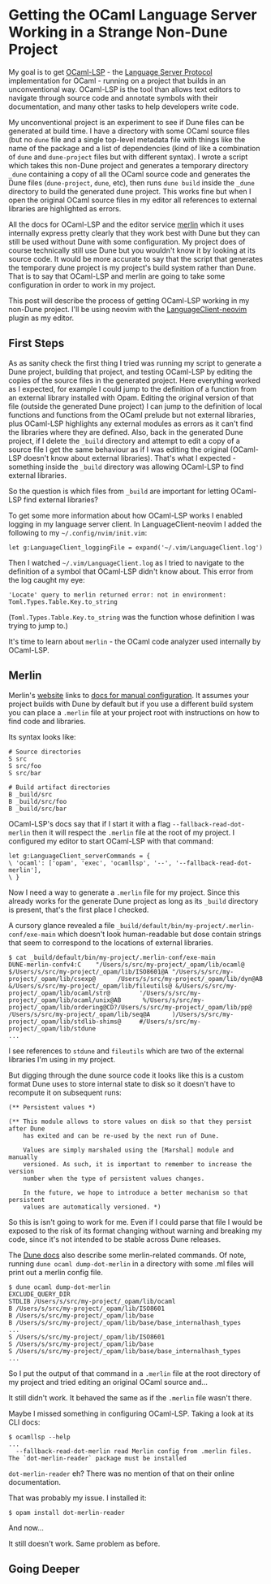 # Getting the OCaml Language Server Working in a Strange Non-Dune Project

My goal is to get [OCaml-LSP](https://github.com/ocaml/ocaml-lsp) - the
[Language Server Protocol](https://microsoft.github.io/language-server-protocol/)
implementation for OCaml - running on a project that builds in an unconventional way.
OCaml-LSP is the tool than allows text editors to navigate through source code
and annotate symbols with their documentation, and many other tasks to help
developers write code.

My unconventional project is an experiment to see if Dune files can be generated
at build time. I have a directory with some OCaml source files (but no `dune`
file and a single top-level metadata file with things like the name of the
package and a list of dependencies (kind of like a combination of `dune` and
`dune-project` files but with different syntax). I wrote a script which takes
this non-Dune project and generates a temporary directory `_dune` containing a
copy of all the OCaml source code and generates the Dune files (`dune-project`,
`dune`, etc), then runs `dune build` inside the `_dune` directory to build the
generated dune project. This works fine but when I open the original OCaml
source files in my editor all references to external libraries are highlighted
as errors.

All the docs for OCaml-LSP and the editor service
[merlin](https://ocaml.github.io/merlin/) which it uses internally express
pretty clearly that they work best with Dune but they can still be used without
Dune with some configuration. My project does of course technically still use
Dune but you wouldn't know it by looking at its source code. It would be more
accurate to say that the script that generates the temporary dune project is my
project's build system rather than Dune. That is to say that OCaml-LSP and
merlin are going to take some configuration in order to work in my project.

This post will describe the process of getting OCaml-LSP working in my non-Dune
project. I'll be using neovim with the
[LanguageClient-neovim](https://github.com/autozimu/LanguageClient-neovim)
plugin as my editor.

## First Steps

As as sanity check the first thing I tried was running my script to generate a
Dune project, building that project, and testing OCaml-LSP by editing the copies
of the source files in the generated project. Here everything worked as I
expected, for example I could jump to the definition of a function from an
external library installed with Opam. Editing the original version of that file
(outside the generated Dune project) I can jump to the definition of local
functions and functions from the OCaml prelude but not external libraries, plus
OCaml-LSP highlights any external modules as errors as it can't find the
libraries where they are defined. Also, back in the generated Dune project, if I
delete the `_build` directory and attempt to edit a copy of a source file I get
the same behaviour as if I was editing the original (OCaml-LSP doesn't know
about external libraries). That's what I expected - something inside the
`_build` directory was allowing OCaml-LSP to find external libraries.

So the question is which files from `_build` are important for letting OCaml-LSP
find external libraries?

To get some more information about how OCaml-LSP works I enabled logging in my
language server client. In LanguageClient-neovim I added the following to my
`~/.config/nvim/init.vim`:
```vim
let g:LanguageClient_loggingFile = expand('~/.vim/LanguageClient.log')
```

Then I watched `~/.vim/LanguageClient.log` as I tried to navigate to the definition of a symbol
that OCaml-LSP didn't know about. This error from the log caught my eye:
```
'Locate' query to merlin returned error: not in environment: Toml.Types.Table.Key.to_string
```
(`Toml.Types.Table.Key.to_string` was the function whose definition I was trying
to jump to.)

It's time to learn about `merlin` - the OCaml code analyzer used internally by
OCaml-LSP.

## Merlin

Merlin's [website](https://ocaml.github.io/merlin/) links to [docs for manual
configuration](https://github.com/ocaml/merlin/wiki/Project-configuration). It
assumes your project builds with Dune by default but if you use a different
build system  you can place a `.merlin` file at your project root with
instructions on how to find code and libraries.

Its syntax looks like:
```
# Source directories
S src
S src/foo
S src/bar

# Build artifact directories
B _build/src
B _build/src/foo
B _build/src/bar
```

OCaml-LSP's docs say that if I start it with a flag `--fallback-read-dot-merlin`
then it will respect the `.merlin` file at the root of my project. I configured
my editor to start OCaml-LSP with that command:
```vim
let g:LanguageClient_serverCommands = {
\ 'ocaml': ['opam', 'exec', 'ocamllsp', '--', '--fallback-read-dot-merlin'],
\ }
```

Now I need a way to generate a `.merlin` file for my project. Since this already
works for the generate Dune project as long as its `_build` directory is
present, that's the first place I checked.

A cursory glance revealed a file
`_build/default/bin/my-project/.merlin-conf/exe-main` which doesn't look
human-readable but dose contain strings that seem to correspond to the locations
of external libraries.

```
$ cat _build/default/bin/my-project/.merlin-conf/exe-main
DUNE-merlin-confv4:C    "/Users/s/src/my-project/_opam/lib/ocaml@    $/Users/s/src/my-project/_opam/lib/ISO8601@A "/Users/s/src/my-project/_opam/lib/csexp@      /Users/s/src/my-project/_opam/lib/dyn@AB    &/Users/s/src/my-project/_opam/lib/fileutils@ &/Users/s/src/my-project/_opam/lib/ocaml/str@        '/Users/s/src/my-project/_opam/lib/ocaml/unix@AB      %/Users/s/src/my-project/_opam/lib/ordering@CD?/Users/s/src/my-project/_opam/lib/pp@       /Users/s/src/my-project/_opam/lib/seq@A      )/Users/s/src/my-project/_opam/lib/stdlib-shims@     #/Users/s/src/my-project/_opam/lib/stdune
...
```

I see references to `stdune` and `fileutils` which are two of the external
libraries I'm using in my project.

But digging through the dune source code it looks like this is a custom format
Dune uses to store internal state to disk so it doesn't have to recompute it on
subsequent runs:
```
(** Persistent values *)

(** This module allows to store values on disk so that they persist after Dune
    has exited and can be re-used by the next run of Dune.

    Values are simply marshaled using the [Marshal] module and manually
    versioned. As such, it is important to remember to increase the version
    number when the type of persistent values changes.

    In the future, we hope to introduce a better mechanism so that persistent
    values are automatically versioned. *)

```

So this is isn't going to work for me. Even if I could parse that file I would
be exposed to the risk of its format changing without warning and breaking my
code, since it's not intended to be stable across Dune releases.

The [Dune
docs](https://dune.readthedocs.io/en/stable/usage.html#querying-merlin-configuration)
also describe some merlin-related commands. Of note, running `dune ocaml dump-dot-merlin`
in a directory with some .ml files will print out a merlin config file.

```
$ dune ocaml dump-dot-merlin
EXCLUDE_QUERY_DIR
STDLIB /Users/s/src/my-project/_opam/lib/ocaml
B /Users/s/src/my-project/_opam/lib/ISO8601
B /Users/s/src/my-project/_opam/lib/base
B /Users/s/src/my-project/_opam/lib/base/base_internalhash_types
...
S /Users/s/src/my-project/_opam/lib/ISO8601
S /Users/s/src/my-project/_opam/lib/base
S /Users/s/src/my-project/_opam/lib/base/base_internalhash_types
...
```

So I put the output of that command in a `.merlin` file at the root directory of
my project and tried editing an original OCaml source and...

It still didn't work. It behaved the same as if the `.merlin` file wasn't
there.

Maybe I missed something in configuring OCaml-LSP. Taking a look at its CLI
docs:
```
$ ocamllsp --help
...
  --fallback-read-dot-merlin read Merlin config from .merlin files. The `dot-merlin-reader` package must be installed
```

`dot-merlin-reader` eh? There was no mention of that on their online
documentation.

That was probably my issue. I installed it:
```
$ opam install dot-merlin-reader
```

And now...

It still doesn't work. Same problem as before.

## Going Deeper


